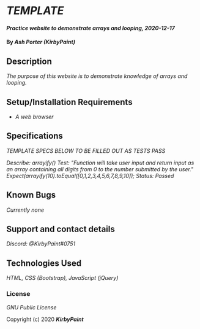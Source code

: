 # _TEMPLATE_

#### _Practice website to demonstrate arrays and looping, 2020-12-17_

#### By _**Ash Porter (KirbyPaint)**_

## Description

_The purpose of this website is to demonstrate knowledge of arrays and looping._

## Setup/Installation Requirements

* _A web browser_

## Specifications

_TEMPLATE SPECS BELOW TO BE FILLED OUT AS TESTS PASS_

_Describe: arrayify()_
_Test: "Function will take user input and return input as an array containing all digits from 0 to the number submitted by the user."_
_Expect(arrayify(10).toEqual([0,1,2,3,4,5,6,7,8,9,10]);_
_Status: Passed_

## Known Bugs

_Currently none_

## Support and contact details

_Discord: @KirbyPaint#0751_

## Technologies Used

_HTML, CSS (Bootstrap), JavaScript (jQuery)_

### License

*GNU Public License*

Copyright (c) 2020 **_KirbyPaint_**